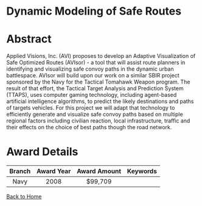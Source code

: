 
Dynamic Modeling of Safe Routes
===============================

# Abstract


Applied Visions, Inc. (AVI) proposes to develop an Adaptive Visualization of Safe Optimized Routes (AVIsor) - a tool that will assist route planners in identifying and visualizing safe convoy paths in the dynamic urban battlespace. AVIsor will build upon our work on a similar SBIR project sponsored by the Navy for the Tactical Tomahawk Weapon program. The result of that effort, the Tactical Target Analysis and Prediction System (TTAPS), uses computer gaming technology, including agent-based artificial intelligence algorithms, to predict the likely destinations and paths of targets vehicles. For this project we will adapt that technology to efficiently generate and visualize safe convoy paths based on multiple regional factors including civilian reaction, local infrastructure, traffic and  their effects on the choice of best paths though the road network.  

# Award Details

|Branch|Award Year|Award Amount|Keywords|
| :---: | :---: | :---: | :---: |
|Navy|2008|$99,709||
  
  


[Back to Home](https://github.com/chrischow/dod_sbir_awards/Reports/JH/#2292)